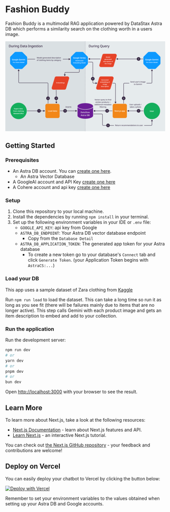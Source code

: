 # Fashion Buddy

Fashion Buddy is a multimodal RAG application powered by DataStax Astra DB which performs a similarity search on the clothing worth in a users image.

![Fashion Buddy Flow](diagram.png)

## Getting Started

### Prerequisites

- An Astra DB account. You can [create one here](https://astra.datastax.com/register).
    - An Astra Vector Database
- A GoogleAI account and API Key [create one here](https://ai.google.dev/)
- A Cohere account and api key [create one here](https://cohere.com/)


### Setup

1. Clone this repository to your local machine.
2. Install the dependencies by running `npm install` in your terminal.
3. Set up the following environment variables in your IDE or `.env` file:
    - `GOOGLE_API_KEY`: api key from Google
    - `ASTRA_DB_ENDPOINT`: Your Astra DB vector database endpoint
        - Copy from the `Database Detail`
    - `ASTRA_DB_APPLICATION_TOKEN`: The generated app token for your Astra database
        - To create a new token go to your database's `Connect` tab and click `Generate Token`. (your Application Token begins with `AstraCS:...`)

### Load your DB

This app uses a sample dataset of Zara clothing from [Kaggle](https://www.kaggle.com/datasets/abhinavtyagi2708/zara-dataset-men-and-women-clothing?resource=download)

Run `npm run load` to load the dataset. This can take a long time so run it as long as you see fit (there will be failures mainly due to items that are no longer active).
This step calls Gemini with each product image and gets an item description to embed and add to your collection.


### Run the application

Run the development server:

```bash
npm run dev
# or
yarn dev
# or
pnpm dev
# or
bun dev
```

Open [http://localhost:3000](http://localhost:3000) with your browser to see the result.


## Learn More

To learn more about Next.js, take a look at the following resources:

- [Next.js Documentation](https://nextjs.org/docs) - learn about Next.js features and API.
- [Learn Next.js](https://nextjs.org/learn) - an interactive Next.js tutorial.

You can check out [the Next.js GitHub repository](https://github.com/vercel/next.js/) - your feedback and contributions are welcome!

## Deploy on Vercel

You can easily deploy your chatbot to Vercel by clicking the button below:

[![Deploy with Vercel](https://vercel.com/button)](https://vercel.com/new/clone?repository-url=https://github.com/riptano/fashion-buddy&env=ASTRA_DB_API_ENDPOINT,ASTRA_DB_APPLICATION_TOKEN,GOOGLE_API_KEY)

Remember to set your environment variables to the values obtained when setting up your Astra DB and Google accounts.
